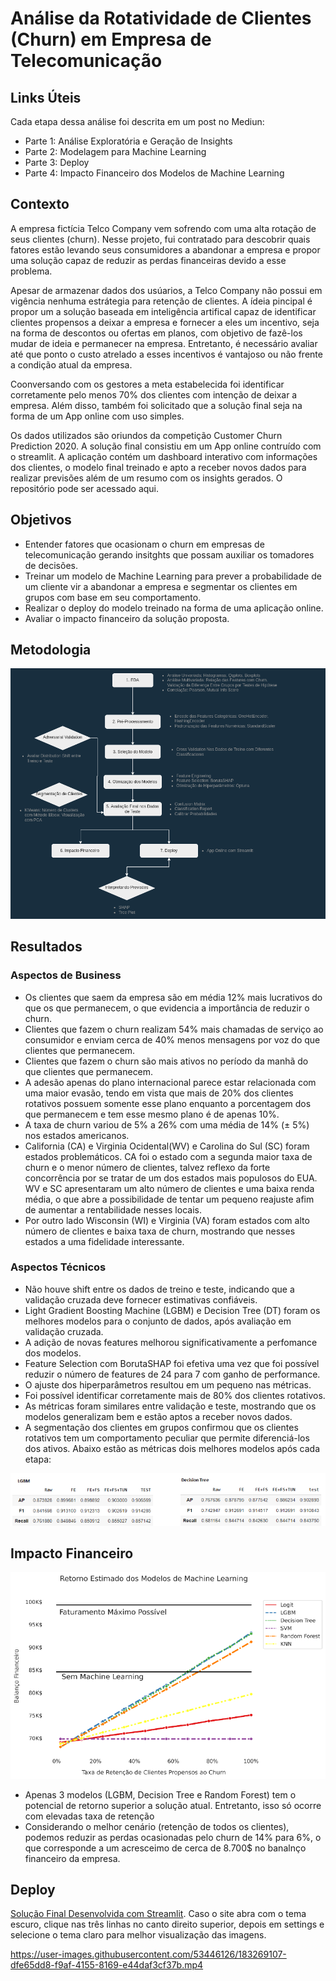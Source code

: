 # Análise da Rotatividade de  Clientes (Churn) em Empresa de Telecomunicação 

## Links Úteis
Cada etapa dessa análise foi descrita em um post no Mediun:
- Parte 1: Análise Exploratória e Geração de Insights
- Parte 2: Modelagem para Machine Learning
- Parte 3: Deploy
- Parte 4: Impacto Financeiro dos Modelos de Machine Learning


## Contexto

A empresa fictícia Telco Company vem sofrendo com uma alta rotação de seus clientes (churn). Nesse projeto, fui contratado para descobrir quais fatores estão levando seus consumidores a abandonar a empresa e propor uma solução capaz de reduzir as perdas financeiras devido a esse problema.

Apesar de armazenar dados dos usúarios, a Telco Company não possui em vigência nenhuma estrátegia para retenção de clientes. A ídeia pincipal é propor um a solução baseada em inteligência artifical capaz de identificar clientes propensos a deixar a empresa e fornecer a eles um incentivo, seja na forma de descontos ou ofertas em planos, com objetivo de fazê-los mudar de ideia e permanecer na empresa. Entretanto, é necessário avaliar até que ponto o custo atrelado a esses incentivos é vantajoso ou não frente a condição atual da empresa.

Coonversando com os gestores a meta estabelecida foi identificar corretamente pelo menos 70% dos clientes com intenção de deixar a empresa. Além disso, também foi solicitado que a solução final seja na forma de um App online com uso simples.

Os dados utilizados são oriundos da competição Customer Churn Prediction 2020. A solução final consistiu em um App online contruído com o streamlit. A aplicação contém um dashboard interativo com informações dos clientes, o modelo final treinado e apto a receber novos dados para realizar previsões além de um resumo com os insights gerados. O repositório pode ser acessado aqui.

## Objetivos
- Entender fatores que ocasionam o churn em empresas de telecomunicação gerando insitghts que possam auxiliar os tomadores de decisões.
-  Treinar um modelo de Machine Learning para prever a probabilidade de um cliente vir a abandonar a empresa e segmentar os clientes em grupos com base em seu comportamento.
- Realizar o deploy do modelo treinado na forma de uma aplicação online.
- Avaliar o impacto financeiro da solução proposta.

## Metodologia

![Métodos](./media/methods.png "Metodologia")


## Resultados

### Aspectos de Business
- Os clientes que saem da empresa são em média 12% mais lucrativos do que os que permanecem, o que evidencia a importância de reduzir o churn.
- Clientes que fazem o churn realizam 54% mais chamadas de serviço ao consumidor e enviam cerca de 40% menos mensagens por voz do que clientes que permanecem.
- Clientes que fazem o churn são mais ativos no período da manhã do que clientes que permanecem.
- A adesão apenas do plano internacional parece estar relacionada com uma maior evasão, tendo em vista que mais de 20% dos clientes rotativos possuem somente esse plano enquanto a porcentagem dos que permanecem e tem esse mesmo plano é de apenas 10%.
- A taxa de churn variou de 5% a 26% com uma média de 14% (± 5%) nos estados americanos.
- California (CA) e Virginia Ocidental(WV) e Carolina do Sul (SC) foram estados problemáticos. CA foi o estado com a segunda maior taxa de churn e o menor número de clientes, talvez reflexo da forte concorrência por se tratar de um dos estados mais populosos do EUA. WV e SC apresentaram um alto número de clientes e uma baixa renda média, o que abre a possibilidade de tentar um pequeno reajuste afim de aumentar a rentabilidade nesses locais.
- Por outro lado Wisconsin (WI) e Virginia (VA) foram estados com alto número de clientes e baixa taxa de churn, mostrando que nesses estados a uma fidelidade interessante.

### Aspectos Técnicos

- Não houve shift entre os dados de treino e teste, indicando que a validação cruzada deve fornecer estimativas confiáveis.
- Light Gradient Boosting Machine (LGBM) e Decision Tree (DT) foram os melhores modelos para o conjunto de dados, após avaliação em validação cruzada.
- A adição de novas features melhorou significativamente a perfomance dos modelos.
- Feature Selection com BorutaSHAP foi efetiva uma vez que foi possível reduzir o número de features de 24 para 7 com ganho de performance.
- O ajuste dos hiperparâmetros resultou em um pequeno nas métricas.
- Foi possível identificar corretamente mais de 80% dos clientes rotativos.
- As métricas foram similares entre validação e teste, mostrando que os modelos generalizam bem e estão aptos a receber novos dados.
- A segmentação dos clientes em grupos confirmou que os clientes rotativos tem um comportamento peculiar que permite diferenciá-los dos ativos.
Abaixo estão as métricas dois melhores modelos após cada etapa:

![Métricas](./media/metrics.png "Metricas dos Modelos LGBM e DT")


## Impacto Financeiro
![ROI](./media/ROI_models.png "Retorno Financeiro dos Modelos de ML")

- Apenas 3 modelos (LGBM, Decision Tree e Random Forest) tem o potencial de retorno superior a solução atual. Entretanto, isso só ocorre com elevadas taxa de retenção
- Considerando o melhor cenário (retenção de todos os clientes), podemos reduzir as perdas ocasionadas pelo churn de 14% para 6%, o que corresponde a um acresceimo de cerca de 8.700$ no banalnço financeiro da empresa.

## Deploy

[Solução Final Desenvolvida com Streamlit](https://vinitg96-analise-rotatividade-clientes-telco-churn-app-zvjev0.streamlitapp.com/). Caso o site abra com o tema escuro, clique nas três linhas no canto direito superior, depois em settings e selecione o tema claro para melhor visualização das imagens.


https://user-images.githubusercontent.com/53446126/183269107-dfe65dd8-f9af-4155-8169-e44daf3cf37b.mp4




